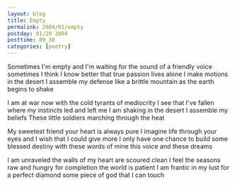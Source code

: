 ```yaml
---
layout: blog
title: Empty
permalink: 2004/01/empty
postday: 01/29 2004
posttime: 09_38
categories: [poetry]
---
```


Sometimes I'm empty
and I'm waiting for the sound of a friendly voice
sometimes I think I know better
that true passion lives alone
I make motions in the desert
I assemble my defense
like a brittle mountain
as the earth begins to shake

I am at war now
with the cold tyrants of mediocrity
I see that I've fallen
where my instincts led and left me
I am shaking in the desert
I assemble my beliefs
These little soldiers
marching through the heat

My sweetest friend
your heart is always pure
I imagine life through your eyes
and I wish that I could give more
I only have one chance
to build some blessed destiny
with these words of mine
this voice and these dreams

I am unraveled
the walls of my heart are scoured clean
I feel the seasons
raw and hungry for completion
the world is patient
I am frantic in my lust
for a perfect diamond
some piece of god that I can touch
